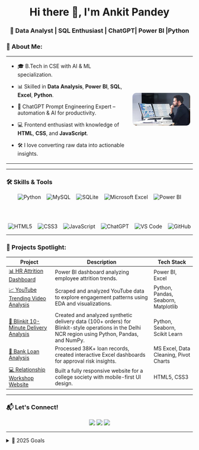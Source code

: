 <h1 align="center">Hi there 👋, I'm Ankit Pandey</h1>
<h3 align="center">🚀 Data Analyst | SQL Enthusiast | ChatGPT| Power BI |Python </h3>

### 🧠 About Me:

<table>
  <tr>
    <td>

- 🎓 B.Tech in CSE with AI & ML specialization.  
- 📊 Skilled in **Data Analysis**, **Power BI**, **SQL**, **Excel**, **Python**.  
- 🧠 ChatGPT Prompt Engineering Expert – automation & AI for productivity.  
- 💻 Frontend enthusiast with knowledge of **HTML**, **CSS**, and **JavaScript**.  
- 🛠️ I love converting raw data into actionable insights.

  </td>
  <td>
  <img src="https://github.com/Devnkit/Devnkit/blob/main/Data%20analyst.jpeg?raw=true"
       alt="Ankit Working"
       style="max-width: 100%; height: auto; border-radius: 10px;">
</td>
  </tr>
</table>


---

### 🛠️ Skills & Tools

<div align="center">

<!-- Row 1 -->
<img src="https://cdn.jsdelivr.net/gh/devicons/devicon/icons/python/python-original.svg" width="55" title="Python"/>
&nbsp;&nbsp;
<img src="https://cdn.jsdelivr.net/gh/devicons/devicon/icons/mysql/mysql-original-wordmark.svg" width="55" title="MySQL"/>
&nbsp;&nbsp;
<img src="https://cdn.jsdelivr.net/gh/devicons/devicon/icons/sqlite/sqlite-original.svg" width="45" title="SQLite"/>
&nbsp;&nbsp;
<img src="https://img.icons8.com/color/48/000000/microsoft-excel-2019--v1.png" title="Microsoft Excel"/>
&nbsp;&nbsp;
<img src="https://img.icons8.com/color/48/000000/power-bi.png" title="Power BI"/>

<br><br>

<!-- Row 2 -->
<img src="https://cdn.jsdelivr.net/gh/devicons/devicon/icons/html5/html5-original.svg" width="45" title="HTML5"/>
&nbsp;&nbsp;
<img src="https://cdn.jsdelivr.net/gh/devicons/devicon/icons/css3/css3-original.svg" width="45" title="CSS3"/>
&nbsp;&nbsp;
<img src="https://cdn.jsdelivr.net/gh/devicons/devicon/icons/javascript/javascript-original.svg" width="45" title="JavaScript"/>
&nbsp;&nbsp;
<img src="https://img.icons8.com/color/48/chatgpt.png" title="ChatGPT"/>
&nbsp;&nbsp;
<img src="https://img.icons8.com/fluency/48/visual-studio-code-2019.png" title="VS Code"/>
&nbsp;&nbsp;
<img src="https://cdn.jsdelivr.net/gh/devicons/devicon/icons/github/github-original.svg" width="45" title="GitHub"/>

</div>

---


### 📌 Projects Spotlight:

| Project | Description | Tech Stack |
|--------|-------------|------------
| [📊 HR Attrition Dashboard](https://github.com/Devnkit/HR-DASHBOARD) | Power BI dashboard analyzing employee attrition trends. | Power BI, Excel |
| [📈 YouTube Trending Video Analysis](https://github.com/Devnkit/YouTube-Trending-Video-Analysis) | Scraped and analyzed YouTube data to explore engagement patterns using EDA and visualizations. | Python, Pandas, Seaborn, Matplotlib |
| [🚚 Blinkit 10-Minute Delivery Analysis](https://github.com/Devnkit/Blinkit-10-Minute-Delivery-Feasibility-Analysis) | Created and analyzed synthetic delivery data (100+ orders) for Blinkit-style operations in the Delhi NCR region using Python, Pandas, and NumPy.| Python, Seaborn, Scikit Learn |
| [🏦 Bank Loan Analysis](https://drive.google.com/drive/folders/1_1jFC9bjXsA48z3ggGtmWg0AahLwZkHt) | Processed 38K+ loan records, created interactive Excel dashboards for approval risk insights. | MS Excel, Data Cleaning, Pivot Charts |
| [💻 Relationship Workshop Website](https://devnkit.github.io/Relationship-Workshop/) | Built a fully responsive website for a college society with mobile-first UI design. | HTML5, CSS3 |

---

### 📬 Let's Connect!

<p align="center">
  <a href="https://www.linkedin.com/in/ankit-pandey-473197233/"><img src="https://img.shields.io/badge/LinkedIn-0077B5.svg?&style=for-the-badge&logo=linkedin&logoColor=white"/></a>
  <a href="https://leetcode.com/u/ankitpandit022003/"><img src="https://img.shields.io/badge/LeetCode-FFA116?style=for-the-badge&logo=leetcode&logoColor=black"/></a>
  <a href="https://drive.google.com/file/d/1fpd9HuyCOkbXv0w2cBe9kNtpD8BYxx1-/view?usp=sharing"><img src="https://img.shields.io/badge/Resume-8A2BE2?style=for-the-badge&logo=google-drive&logoColor=white"/></a>
</p>

---

<details>
  <summary>🎯 2025 Goals</summary>
  
  - 🔥 Build a portfolio with real-world data problems
  - 📊 Share knowledge via blogs & YouTube
  - 🤖 Explore AI & LLMs in analytics
  - 🧑‍🏫 Mentor junior data enthusiasts
</details>
